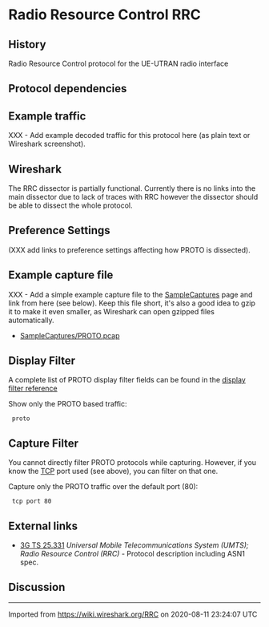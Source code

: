 # Radio Resource Control RRC

## History

Radio Resource Control protocol for the UE-UTRAN radio interface

## Protocol dependencies

## Example traffic

XXX - Add example decoded traffic for this protocol here (as plain text or Wireshark screenshot).

## Wireshark

The RRC dissector is partially functional. Currently there is no links into the main dissector due to lack of traces with RRC however the dissector should be able to dissect the whole protocol.

## Preference Settings

(XXX add links to preference settings affecting how PROTO is dissected).

## Example capture file

XXX - Add a simple example capture file to the [SampleCaptures](/SampleCaptures) page and link from here (see below). Keep this file short, it's also a good idea to gzip it to make it even smaller, as Wireshark can open gzipped files automatically.

  - [SampleCaptures/PROTO.pcap](uploads/__moin_import__/attachments/SampleCaptures/PROTO.pcap)

## Display Filter

A complete list of PROTO display filter fields can be found in the [display filter reference](http://www.wireshark.org/docs/dfref/protofirstletter/proto.html)

Show only the PROTO based traffic:

``` 
 proto 
```

## Capture Filter

You cannot directly filter PROTO protocols while capturing. However, if you know the [TCP](/TCP) port used (see above), you can filter on that one.

Capture only the PROTO traffic over the default port (80):

``` 
 tcp port 80 
```

## External links

  - [3G TS 25.331](http://www.3gpp.org/ftp/Specs/html-info/25331.htm) *Universal Mobile Telecommunications System (UMTS); Radio Resource Control (RRC)* - Protocol description including ASN1 spec.

## Discussion

---

Imported from https://wiki.wireshark.org/RRC on 2020-08-11 23:24:07 UTC
